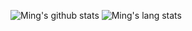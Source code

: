 ![Ming's github stats](https://github-readme-stats.vercel.app/api?username=ufoym&show_icons=true&count_private=true&theme=synthwave)
![Ming's lang stats](https://github-readme-stats.vercel.app/api/top-langs/?username=ufoym&theme=synthwave&hide=css)
